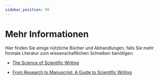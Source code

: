 ```yaml
---
sidebar_position: 99
---
```


# Mehr Informationen

Hier finden Sie einige nützliche Bücher und Abhandlungen, falls Sie mehr formale Literatur zum wissenschaftlichen Schreiben benötigen:

* [The Science of Scientific Writing](https://www.usenix.org/sites/default/files/gopen_and_swan_science_of_scientific_writing.pdf)

* [From Research to Manuscript: A Guide to Scientific Writing](https://books.google.de/books?hl=en&lr=&id=8f7yxf6qBgoC&oi=fnd&pg=PR3&dq=scientific+writing&ots=7twuUMPhkf&sig=ZjaPhS0CkXxX8CBJy-DSGQkE5hc&redir_esc=y#v=onepage&q=scientific%20writing&f=false)